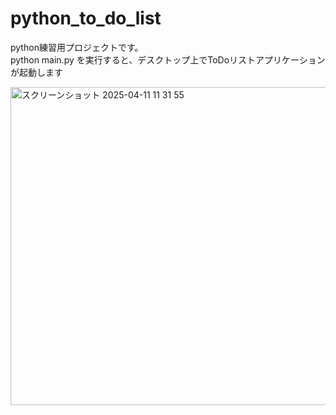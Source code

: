 # python_to_do_list

python練習用プロジェクトです。  
python main.py を実行すると、デスクトップ上でToDoリストアプリケーションが起動します

<img width="509" alt="スクリーンショット 2025-04-11 11 31 55" src="https://github.com/user-attachments/assets/c1d70d44-4558-483b-872f-2ee3d3bf1409" />
